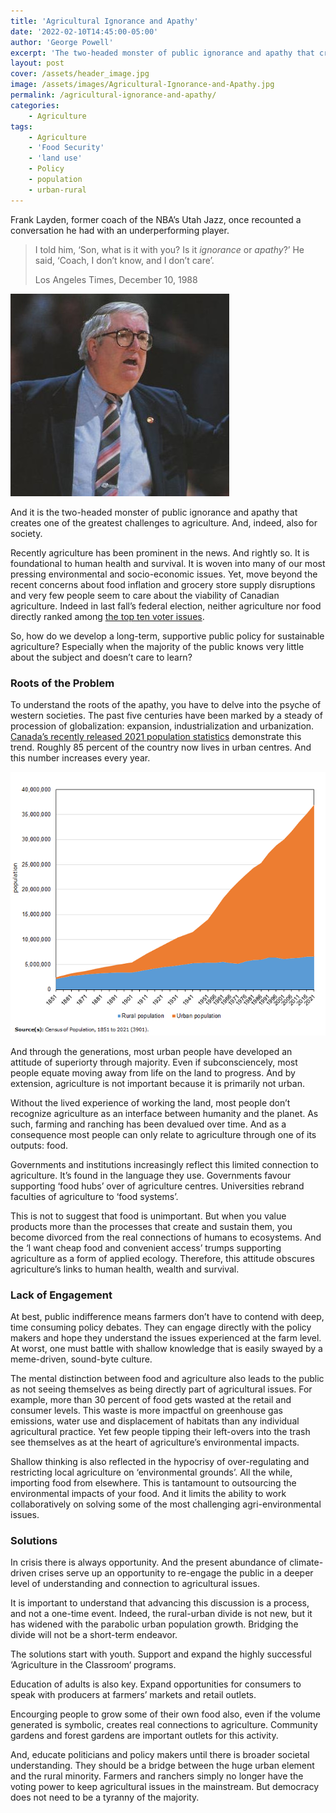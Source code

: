 ```yaml
---
title: 'Agricultural Ignorance and Apathy'
date: '2022-02-10T14:45:00-05:00'
author: 'George Powell'
excerpt: 'The two-headed monster of public ignorance and apathy that creates one of the greatest challenges to agriculture. And, indeed, also for society.'
layout: post
cover: /assets/header_image.jpg
image: /assets/images/Agricultural-Ignorance-and-Apathy.jpg
permalink: /agricultural-ignorance-and-apathy/
categories:
    - Agriculture
tags:
    - Agriculture
    - 'Food Security'
    - 'land use'
    - Policy
    - population
    - urban-rural
---
```


Frank Layden, former coach of the NBA’s Utah Jazz, once recounted a conversation he had with an underperforming player.

> I told him, ‘Son, what is it with you? Is it *ignorance* or *apathy*?’ He said, ‘Coach, I don’t know, and I don’t care’.
> 
> Los Angeles Times, December 10, 1988

![Frank Layden, c. 1988](/assets/images/Frank_Layden_1988-89.jpg)

And it is the two-headed monster of public ignorance and apathy that creates one of the greatest challenges to agriculture. And, indeed, also for society.

Recently agriculture has been prominent in the news. And rightly so. It is foundational to human health and survival. It is woven into many of our most pressing environmental and socio-economic issues. Yet, move beyond the recent concerns about food inflation and grocery store supply disruptions and very few people seem to care about the viability of Canadian agriculture. Indeed in last fall’s federal election, neither agriculture nor food directly ranked among [the top ten voter issues](https://angusreid.org/federal-election-top-issues/).

So, how do we develop a long-term, supportive public policy for sustainable agriculture? Especially when the majority of the public knows very little about the subject and doesn’t care to learn?

### Roots of the Problem

To understand the roots of the apathy, you have to delve into the psyche of western societies. The past five centuries have been marked by a steady of procession of globalization: expansion, industrialization and urbanization. [Canada’s recently released 2021 population statistics](https://www12.statcan.gc.ca/census-recensement/2021/dp-pd/index-eng.cfm) demonstrate this trend. Roughly 85 percent of the country now lives in urban centres. And this number increases every year.

![Rural-Urban Divide](/assets/images/can-population-split.png)

And through the generations, most urban people have developed an attitude of superiorty through majority. Even if subconsciencely, most people equate moving away from life on the land to progress. And by extension, agriculture is not important because it is primarily not urban.

Without the lived experience of working the land, most people don’t recognize agriculture as an interface between humanity and the planet. As such, farming and ranching has been devalued over time. And as a consequence most people can only relate to agriculture through one of its outputs: food.

Governments and institutions increasingly reflect this limited connection to agriculture. It’s found in the language they use. Governments favour supporting ‘food hubs’ over of agriculture centres. Universities rebrand faculties of agriculture to ‘food systems’.

This is not to suggest that food is unimportant. But when you value products more than the processes that create and sustain them, you become divorced from the real connections of humans to ecosystems. And the ‘I want cheap food and convenient access’ trumps supporting agriculture as a form of applied ecology. Therefore, this attitude obscures agriculture’s links to human health, wealth and survival.

### Lack of Engagement

At best, public indifference means farmers don’t have to contend with deep, time consuming policy debates. They can engage directly with the policy makers and hope they understand the issues experienced at the farm level. At worst, one must battle with shallow knowledge that is easily swayed by a meme-driven, sound-byte culture.

The mental distinction between food and agriculture also leads to the public as not seeing themselves as being directly part of agricultural issues. For example, more than 30 percent of food gets wasted at the retail and consumer levels. This waste is more impactful on greenhouse gas emissions, water use and displacement of habitats than any individual agricultural practice. Yet few people tipping their left-overs into the trash see themselves as at the heart of agriculture’s environmental impacts.

Shallow thinking is also reflected in the hypocrisy of over-regulating and restricting local agriculture on ‘environmental grounds’. All the while, importing food from elsewhere. This is tantamount to outsourcing the environmental impacts of your food. And it limits the ability to work collaboratively on solving some of the most challenging agri-environmental issues.

### Solutions

In crisis there is always opportunity. And the present abundance of climate-driven crises serve up an opportunity to re-engage the public in a deeper level of understanding and connection to agricultural issues.

It is important to understand that advancing this discussion is a process, and not a one-time event. Indeed, the rural-urban divide is not new, but it has widened with the parabolic urban population growth. Bridging the divide will not be a short-term endeavor.

The solutions start with youth. Support and expand the highly successful ‘Agriculture in the Classroom‘ programs.

Education of adults is also key. Expand opportunities for consumers to speak with producers at farmers’ markets and retail outlets.

Encourging people to grow some of their own food also, even if the volume generated is symbolic, creates real connections to agriculture. Community gardens and forest gardens are important outlets for this activity.

And, educate politicians and policy makers until there is broader societal understanding. They should be a bridge between the huge urban element and the rural minority. Farmers and ranchers simply no longer have the voting power to keep agricultural issues in the mainstream. But democracy does not need to be a tyranny of the majority.
